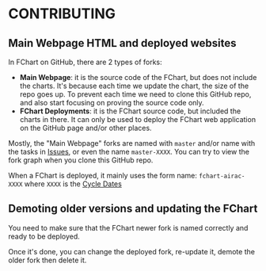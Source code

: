 # CONTRIBUTING

## Main Webpage HTML and deployed websites

In FChart on GitHub, there are 2 types of forks:

* **Main Webpage**: it is the source code of the FChart, but does not include the charts. It's because each time we update the chart, the size of the repo goes up. To prevent each time we need to clone this GitHub repo, and also start focusing on proving the source code only.
* **FChart Deployments**: it is the FChart source code, but included the charts in there. It can only be used to deploy the FChart web application on the GitHub page and/or other places.

Mostly, the "Main Webpage" forks are named with `master` and/or name with the tasks in [Issues](https://github.com/shiroinekotfs/FChart/issues), or even the name `master-XXXX`. You can try to view the fork graph when you clone this GitHub repo.

When a FChart is deployed, it mainly uses the form name: `fchart-airac-XXXX` where `XXXX` is the [Cycle Dates](https://ww2.jeppesen.com/update-cycle-and-effective-dates-schedule/)

## Demoting older versions and updating the FChart

You need to make sure that the FChart newer fork is named correctly and ready to be deployed.

Once it's done, you can change the deployed fork, re-update it, demote the older fork then delete it.

